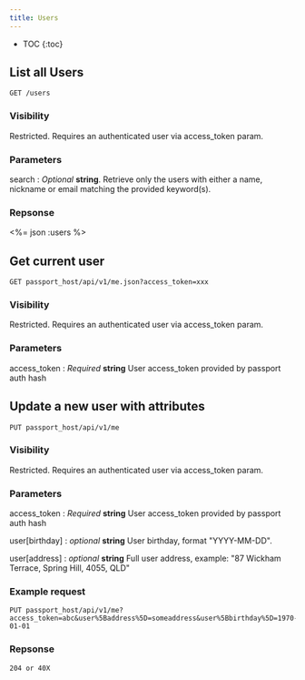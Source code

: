 ```yaml
---
title: Users
---
```


* TOC
{:toc}

## List all Users

    GET /users

### Visibility

Restricted. Requires an authenticated user via access_token param.

### Parameters

search : _Optional_ **string**. Retrieve only the users with either a name, nickname or email matching the provided keyword(s).

### Repsonse

<%= json :users %>

## Get current user

    GET passport_host/api/v1/me.json?access_token=xxx

### Visibility

Restricted. Requires an authenticated user via access_token param.

### Parameters

access_token : _Required_ **string** User access_token provided by passport auth hash

## Update a new user with attributes

    PUT passport_host/api/v1/me

### Visibility

Restricted. Requires an authenticated user via access_token param.

### Parameters

access_token : _Required_ **string** User access_token provided by passport auth hash

user[birthday] : _optional_ **string** User birthday, format "YYYY-MM-DD".

user[address] : _optional_ **string** Full user address, example: "87 Wickham Terrace, Spring Hill, 4055, QLD"

### Example request

    PUT passport_host/api/v1/me?access_token=abc&user%5Baddress%5D=someaddress&user%5Bbirthday%5D=1970-01-01

### Repsonse

    204 or 40X


